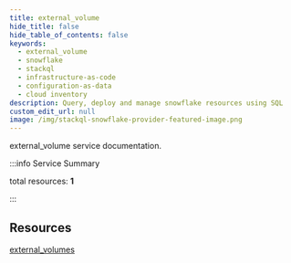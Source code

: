 ```yaml
---
title: external_volume
hide_title: false
hide_table_of_contents: false
keywords:
  - external_volume
  - snowflake
  - stackql
  - infrastructure-as-code
  - configuration-as-data
  - cloud inventory
description: Query, deploy and manage snowflake resources using SQL
custom_edit_url: null
image: /img/stackql-snowflake-provider-featured-image.png
---
```


external_volume service documentation.

:::info Service Summary

<div class="row">
<div class="providerDocColumn">
<span>total resources:&nbsp;<b>1</b></span><br />
</div>
</div>

:::

## Resources
<div class="row">
<div class="providerDocColumn">
<a href="/external_volume/external_volumes/">external_volumes</a>
</div>
<div class="providerDocColumn">

</div>
</div>